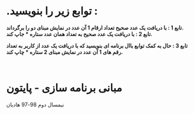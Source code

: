 # .توابع زیر را بنویسید :

**تابع 1 : با دریافت یک عدد صحیح تعداد ارقام 1 آن عدد در نمایش مبنای دو را برگرداند.**
<br>
**تابع 2 : با دریافت یک عدد صحیح به تعداد همان عدد ستاره * جاپ کند.**
<br>

**تابع 3 : حال به کمک توابع باال برنامه ای بنویسید که با دریافت یک عدد از کاربر به تعداد رقم های 1 آن عدد در نمایش مبنای 2 ستاره * چاپ کند.**

<br>


# مبانی برنامه سازی - پایتون
نیمسال دوم 98-97
هادیان
